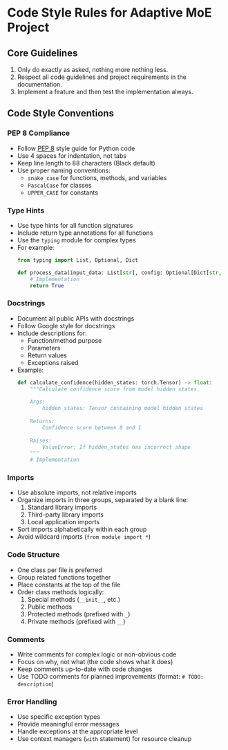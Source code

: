 # Code Style Rules for Adaptive MoE Project

## Core Guidelines
1. Only do exactly as asked, nothing more nothing less.
2. Respect all code guidelines and project requirements in the documentation.
3. Implement a feature and then test the implementation always.

## Code Style Conventions

### PEP 8 Compliance
- Follow [PEP 8](https://www.python.org/dev/peps/pep-0008/) style guide for Python code
- Use 4 spaces for indentation, not tabs
- Keep line length to 88 characters (Black default)
- Use proper naming conventions:
  - `snake_case` for functions, methods, and variables
  - `PascalCase` for classes
  - `UPPER_CASE` for constants

### Type Hints
- Use type hints for all function signatures
- Include return type annotations for all functions
- Use the `typing` module for complex types
- For example:
  ```python
  from typing import List, Optional, Dict
  
  def process_data(input_data: List[str], config: Optional[Dict[str, str]] = None) -> bool:
      # Implementation
      return True
  ```

### Docstrings
- Document all public APIs with docstrings
- Follow Google style for docstrings
- Include descriptions for:
  - Function/method purpose
  - Parameters
  - Return values
  - Exceptions raised
- Example:
  ```python
  def calculate_confidence(hidden_states: torch.Tensor) -> float:
      """Calculate confidence score from model hidden states.
      
      Args:
          hidden_states: Tensor containing model hidden states
          
      Returns:
          Confidence score between 0 and 1
          
      Raises:
          ValueError: If hidden_states has incorrect shape
      """
      # Implementation
  ```

### Imports
- Use absolute imports, not relative imports
- Organize imports in three groups, separated by a blank line:
  1. Standard library imports
  2. Third-party library imports
  3. Local application imports
- Sort imports alphabetically within each group
- Avoid wildcard imports (`from module import *`)

### Code Structure
- One class per file is preferred
- Group related functions together
- Place constants at the top of the file
- Order class methods logically:
  1. Special methods (`__init__`, etc.)
  2. Public methods
  3. Protected methods (prefixed with `_`)
  4. Private methods (prefixed with `__`)

### Comments
- Write comments for complex logic or non-obvious code
- Focus on why, not what (the code shows what it does)
- Keep comments up-to-date with code changes
- Use TODO comments for planned improvements (format: `# TODO: description`)

### Error Handling
- Use specific exception types
- Provide meaningful error messages
- Handle exceptions at the appropriate level
- Use context managers (`with` statement) for resource cleanup
